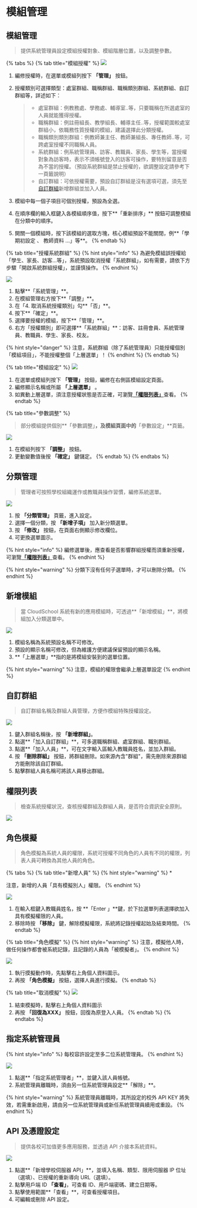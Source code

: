 # 模組管理

## 模組管理

> 提供系統管理員設定模組授權對象、模組階層位置，以及調整參數。

{% tabs %}
{% tab title="模組授權" %}
![](../.gitbook/assets/module1.png)

1. 編修授權時，在選單或模組列按下 **「管理」** 按鈕。
2.  授權類別可選擇類型：處室群組、職稱群組、職稱類別群組、系統群組、自訂群組等，詳述如下：

    > * 處室群組：例教務處、學務處、輔導室..等，只要職稱在所選處室的人員就能獲得授權。
    > * 職稱群組：例註冊組長、教學組長、輔導主任..等，授權範圍較處室群組小，依職務性質授權的模組，建議選擇此分類授權。
    > * 職稱類別類別群組：例教師兼主任、教師兼組長、專任教師..等，可跨處室授權不同職稱人員。
    > * 系統群組：例系統管理員、訪客、教職員、家長、學生等，當授權對象為訪客時，表示不須帳號登入的訪客可操作，要特別留意是否為不當的授權。（預設系統群組是禁止授權的，欲調整設定請參考下一頁籤說明）
    > * 自訂群組：可依授權需要，預設自訂群組是沒有選項可選，須先至[自訂群組](module.md#zi-ding-qun-zu)新增群組並加入人員。
3. 模組中每一個子項目可個別授權，預設為全選。
4. 在順序欄的輸入框鍵入各模組順序值，按下**「重新排序」** 按鈕可調整模組在分類中的順序。
5. 開關一個模組時，按下該模組的選取方塊，核心模組預設不能關閉，例**「學期初設定 、 教師資料 ...」等**。
{% endtab %}

{% tab title="授權系統群組" %}
{% hint style="info" %}
為避免模組誤授權給「學生、家長、訪客...等」，系統預設取消授權「系統群組」，如有需要，請依下方步驟「開啟系統群組授權」，並謹慎操作。
{% endhint %}

![](../.gitbook/assets/module-privilege2.png)

1. 點擊**「系統管理」**。
2. 在模組管理右方按下**「調整」**。
3. 在「4. 取消系統授權類別」勾**「否」**。
4. 按下**「確定」**。
5. 選擇要授權的模組，按下**「管理」**。
6. 右方「授權類別」即可選擇**「系統群組」**：訪客、註冊會員、系統管理員、教職員、學生、家長、校友。

{% hint style="danger" %}
注意，系統群組（除了系統管理員）只能授權個別「模組項目」，不能授權整個「上層選單」！
{% endhint %}
{% endtab %}

{% tab title="模組設定" %}
![](../.gitbook/assets/module-edit.png)

1. 在選單或模組列按下 **「管理」** 按鈕，編修在右側區模組設定頁面。
2. 編修顯示名稱或所屬 **「上層選單」** 。
3. 如異動上層選單，須注意授權狀態是否正確，可瀏覽[**「權限列表」**](module.md#module-privilege)查看。
{% endtab %}

{% tab title="參數調整" %}
> 部分模組提供個別**「參數調整」**，及模組頁面中的**「參數設定」**頁籤。

![](../.gitbook/assets/module-param.png)

1. 在模組列按下 **「調整」** 按鈕。
2. 更動變數值後按 **「確定」** 鍵儲定。
{% endtab %}
{% endtabs %}

## 分類管理

> 管理者可按照學校組織運作或教職員操作習慣，編修系統選單。

![](../.gitbook/assets/edit-menu.png)

1. 按 **「分類管理」** 頁籤，進入設定。
2. 選擇一個分類，按 **「新增子項」** 加入新分類選單。
3. 按 **「修改」** 按鈕，在頁面右側顯示修改欄位。
4. 可更換選單圖示。

{% hint style="info" %}
編修選單後，應查看是否影響群組授權而須重新授權，可瀏覽[**「權限列表」**](module.md#module-privilege)查看。
{% endhint %}

{% hint style="warning" %}
分類下沒有任何子選單時，才可以刪除分類。
{% endhint %}

## 新增模組

> 當 CloudSchool 系統有新的應用模組時，可透過**「新增模組」**，將模組加入分類選單中。

![](../.gitbook/assets/install-module.png)

1. 模組名稱為系統預設名稱不可修改。
2. 預設的顯示名稱可修改，但為維護方便建議保留預設的顯示名稱。
3. **「上層選單」**指的是將模組安裝到的選單位置。

{% hint style="warning" %}
注意，模組的權限會繼承上層選單設定
{% endhint %}

## 自訂群組

> 自訂群組名稱及群組人員管理，方便作模組特殊授權設定。

![](../.gitbook/assets/group-edit.png)

1. 鍵入群組名稱後，按 **「新增群組」**。
2. 點選**「加入自訂群組」**，可多選職稱群組、處室群組、職別群組。
3. 點選**「加入人員」**，可在文字輸入區輸入教職員姓名，並加入群組。
4. 按 **「刪除群組」** 按鈕，將群組刪除。如來源內含"群組"，需先刪除來源群組方能刪除該自訂群組。
5. 點擊群組人員名稱可將該人員移出群組。

## 權限列表 <a href="#module-privilege" id="module-privilege"></a>

> 檢查系統授權狀況，查核授權群組及群組人員，是否符合資訊安全原則。

![](../.gitbook/assets/privilege.png)

## 角色模擬

> 角色模擬為系統人員的權限，系統可授權不同角色的人員有不同的權限，列表人員可轉換為其他人員的角色。

{% tabs %}
{% tab title="新增人員" %}
{% hint style="warning" %}
*

注意，新增的人員「具有模擬別人」權限。
{% endhint %}

![](../.gitbook/assets/simulation.png)

1. 在輸入框鍵入教職員姓名，按 **「Enter 」**鍵，於下拉選單列表選擇欲加入具有模擬權限的人員。
2. 移除時按 **「移除」** 鍵，解除模擬權限，系統將記錄授權起始及結束時間。
{% endtab %}

{% tab title="角色模擬" %}
{% hint style="warning" %}
注意，模擬他人時，做任何操作都會被系統記錄，且記錄的人員為「被模擬者」。
{% endhint %}

![](../.gitbook/assets/simulation2.png)

1. 執行摸擬動作時，先點擊右上角個人資料圖示。
2. 再按 **「角色模擬」** 按鈕，選擇人員進行摸擬。
{% endtab %}

{% tab title="取消模擬" %}
![](../.gitbook/assets/simulation3.png)

1. 結束模擬時，點擊右上角個人資料圖示
2. 再按 **「回復為XXX」** 按鈕，回復為原登入人員。
{% endtab %}
{% endtabs %}

## 指定系統管理員

{% hint style="info" %}
每校容許設定至多二位系統管理員。
{% endhint %}

![](../.gitbook/assets/asign-admin.png)

1. 點選**「指定系統管理者」**，並鍵入該人員帳號。
2. 系統管理員離職時，須由另一位系統管理員設定**「解除」**。

{% hint style="warning" %}
系統管理員離職時，其所設定的校外 API KEY 將失效，若需重新啟用，請由另一位系統管理員或新任系統管理員續用或重設。
{% endhint %}

## API 及憑證設定

> 提供各校可加值更多應用服務，並透過 API 介接本系統資料。

![](../.gitbook/assets/api.png)

1. 點選**「新增學校伺服器 API」**，並填入名稱、類型、限用伺服器 IP 位址（選填）、已授權的重新導向 URL（選填）。
2. 點擊用戶端 ID **「查看」**，可查看 ID、用戶端密碼、建立日期等。
3. 點擊使用範圍**「查看」**，可查看授權項目。
4. 可編輯或刪除 API 設定。

